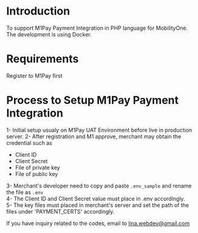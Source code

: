 # Introduction

To support M1Pay Payment Integration in PHP language for MobilityOne.
The development is using Docker.

# Requirements
Register to M1Pay first  

# Process to Setup M1Pay Payment Integration
1- Initial setup usualy on M1Pay UAT Environment before live in production server.
2- After registration and M1 approve, merchant may obtain the credential such as  
   - Client ID  
   - Client Secret  
   - File of private key  
   - File of public key  

3- Merchant's developer need to copy and paste `.env_sample` and rename the file as `.env`  
4- The Client ID and Client Secret value must place in .env accordingly.  
5- The key files must placed in merchant's server and set the path of the files under 'PAYMENT_CERTS' accordingly.  

If you have inquiry related to the codes, email to lina.webdev@gmail.com 
